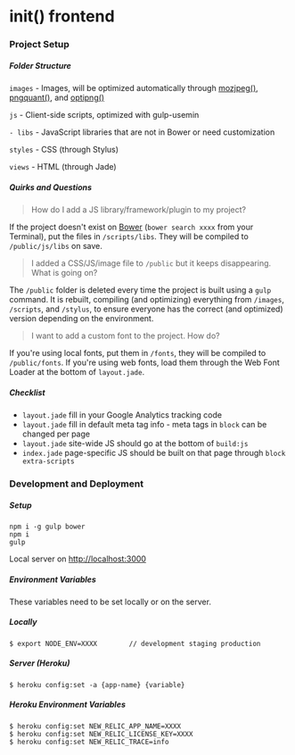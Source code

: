 # init() frontend

### Project Setup

##### Folder Structure

`images` - Images, will be optimized automatically through [mozjpeg()](https://github.com/imagemin/imagemin-mozjpeg), [pngquant()](https://github.com/imagemin/imagemin-pngquant), and [optipng()](https://github.com/imagemin/imagemin-optipng)

`js` - Client-side scripts, optimized with gulp-usemin

`- libs` - JavaScript libraries that are not in Bower or need customization

`styles` - CSS (through Stylus)

`views` - HTML (through Jade)

##### Quirks and Questions

> How do I add a JS library/framework/plugin to my project?

If the project doesn't exist on [Bower](http://bower.io) (`bower search xxxx` from your Terminal), put the files in `/scripts/libs`. They will be compiled to `/public/js/libs` on save.

> I added a CSS/JS/image file to `/public` but it keeps disappearing. What is going on?

The `/public` folder is deleted every time the project is built using a `gulp` command. It is rebuilt, compiling (and optimizing) everything from `/images`, `/scripts`, and `/stylus`, to ensure everyone has the correct (and optimized) version depending on the environment.

> I want to add a custom font to the project. How do?

If you're using local fonts, put them in `/fonts`, they will be compiled to `/public/fonts`. If you're using web fonts, load them through the Web Font Loader at the bottom of `layout.jade`.

##### Checklist

- `layout.jade` fill in your Google Analytics tracking code
- `layout.jade` fill in default meta tag info - meta tags in `block` can be changed per page
- `layout.jade` site-wide JS should go at the bottom of `build:js`
- `index.jade` page-specific JS should be built on that page through `block extra-scripts`

### Development and Deployment

##### Setup

```
npm i -g gulp bower
npm i
gulp
```

Local server on [http://localhost:3000](http://localhost:3000)

##### Environment Variables

These variables need to be set locally or on the server.

##### Locally

```
$ export NODE_ENV=XXXX        // development staging production
```

##### Server (Heroku)
```
$ heroku config:set -a {app-name} {variable}
```

##### Heroku Environment Variables
```
$ heroku config:set NEW_RELIC_APP_NAME=XXXX
$ heroku config:set NEW_RELIC_LICENSE_KEY=XXXX
$ heroku config:set NEW_RELIC_TRACE=info
```



